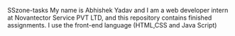 SSzone-tasks
My name is Abhishek Yadav and I am a web developer intern at Novantector Service PVT LTD, and this repository contains finished assignments.
I use the front-end language (HTML,CSS and Java Script) 